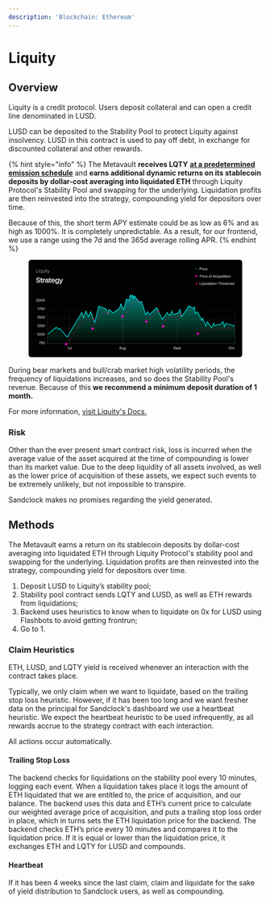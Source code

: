 ```yaml
---
description: 'Blockchain: Ethereum'
---
```


# Liquity

## Overview

Liquity is a credit protocol. Users deposit collateral and can open a credit line denominated in LUSD.

LUSD can be deposited to the Stability Pool to protect Liquity against insolvency. LUSD in this contract is used to pay off debt, in exchange for discounted collateral and other rewards.

{% hint style="info" %}
The Metavault **receives LQTY** [**at a predetermined emission schedule**](https://docs.liquity.org/faq/lqty-distribution-and-rewards#what-is-lqtys-distribution-schedule) and **earns additional dynamic returns on its stablecoin deposits by dollar-cost averaging into liquidated ETH** through Liquity Protocol's Stability Pool and swapping for the underlying. Liquidation profits are then reinvested into the strategy, compounding yield for depositors over time.

Because of this, the short term APY estimate could be as low as 6% and as high as 1000%. It is completely unpredictable. As a result, for our frontend, we use a range using the 7d and the 365d average rolling APR.
{% endhint %}

<figure><img src="../.gitbook/assets/image.png" alt=""><figcaption></figcaption></figure>

During bear markets and bull/crab market high volatility periods, the frequency of liquidations increases, and so does the Stability Pool's revenue. Because of this **we recommend a minimum deposit duration of 1 month.**

For more information, [visit Liquity's Docs.](https://docs.liquity.org/)

### Risk

Other than the ever present smart contract risk, loss is incurred when the average value of the asset acquired at the time of compounding is lower than its market value. Due to the deep liquidity of all assets involved, as well as the lower price of acquisition of these assets, we expect such events to be extremely unlikely, but not impossible to transpire.

&#x20;Sandclock makes no promises regarding the yield generated.

## Methods

The Metavault earns a return on its stablecoin deposits by dollar-cost averaging into liquidated ETH through Liquity Protocol's stability pool and swapping for the underlying. Liquidation profits are then reinvested into the strategy, compounding yield for depositors over time.

1. Deposit LUSD to Liquity’s stability pool;
2. Stability pool contract sends LQTY and LUSD, as well as ETH rewards from liquidations;
3. Backend uses heuristics to know when to liquidate on 0x for LUSD using Flashbots to avoid getting frontrun;
4. Go to 1.

### Claim Heuristics

ETH, LUSD, and LQTY yield is received whenever an interaction with the contract takes place.

Typically, we only claim when we want to liquidate, based on the trailing stop loss heuristic. However, if it has been too long and we want fresher data on the principal for Sandclock's dashboard we use a heartbeat heuristic. We expect the heartbeat heuristic to be used infrequently, as all rewards accrue to the strategy contract with each interaction.

All actions occur automatically.

#### **Trailing Stop Loss**

The backend checks for liquidations on the stability pool every 10 minutes, logging each event. When a liquidation takes place it logs the amount of ETH liquidated that we are entitled to, the price of acquisition, and our balance. The backend uses this data and ETH’s current price to calculate our weighted average price of acquisition, and puts a trailing stop loss order in place, which in turns sets the ETH liquidation price for the backend. The backend checks ETH’s price every 10 minutes and compares it to the liquidation price. If it is equal or lower than the liquidation price, it exchanges ETH and LQTY for LUSD and compounds.

#### Heartbeat

If it has been 4 weeks since the last claim, claim and liquidate for the sake of yield distribution to Sandclock users, as well as compounding.
